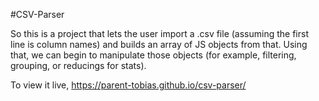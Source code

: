 #CSV-Parser

So this is a project that lets the user import a .csv file (assuming the first line is column names) and builds an array of JS objects from that. Using that, we can begin to manipulate those objects (for example, filtering, grouping, or reducings for stats).

To view it live, https://parent-tobias.github.io/csv-parser/